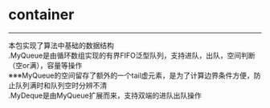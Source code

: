 # container
---
本包实现了算法中基础的数据结构  
.MyQueue是由循环数组实现的有界FIFO泛型队列，支持进队，出队，空间判断（空or满），容量等操作  
※※※MyQueue的空间留存了额外的一个tail虚元素，是为了计算边界条件方便，防止队列满时和队列空时分辨不清  
.MyDeque是由MyQueue扩展而来，支持双端的进队出队操作  
